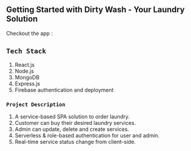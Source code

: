 ## Getting Started with Dirty Wash - Your Laundry Solution
Checkout the app : 

## `Tech Stack`
1. React.js
2. Node.js
3. MongoDB
4. Express.js
5. Firebase authentication and deployment

### `Project Description`
1. A service-based SPA solution to order laundry.
2. Customer can buy their desired laundry services.
3. Admin can update, delete and create services.
4. Serverless & role-based authentication for user and admin.
5. Real-time service status change from client-side. 



